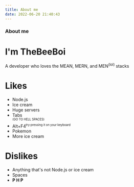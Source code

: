```yaml
---
title: About me
date: 2022-06-20 21:40:43
---
```

### About me
# I'm TheBeeBoi
A developer who loves the MEAN, MERN, and MEN<sup>(lol)</sup> stacks
# Likes
* Node.js
* Ice cream
* Huge servers
* Tabs
<br /><sup><small>(GO TO HELL SPACES)</small></sup>
* Alt+F4<sup><small>try pressing it on your keyboard</small></sup>
* Pokemon
* More ice cream
# Dislikes
* Anything that's not Node.js or ice cream
* Spaces
* **P H P**
